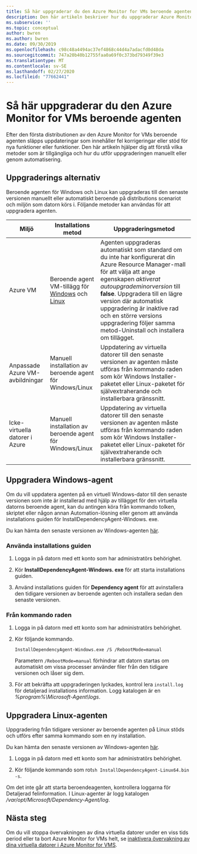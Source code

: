 ```yaml
---
title: Så här uppgraderar du den Azure Monitor for VMs beroende agenten | Microsoft Docs
description: Den här artikeln beskriver hur du uppgraderar Azure Monitor for VMs beroende agent med hjälp av kommando raden, installations guiden och andra metoder.
ms.subservice: ''
ms.topic: conceptual
author: bwren
ms.author: bwren
ms.date: 09/30/2019
ms.openlocfilehash: c98c48a4494ac37ef4868c44d4a7adacfd0d48da
ms.sourcegitcommit: 747a20b40b12755faa0a69f0c373bd79349f39e3
ms.translationtype: MT
ms.contentlocale: sv-SE
ms.lasthandoff: 02/27/2020
ms.locfileid: "77662441"
---
```

# <a name="how-to-upgrade-the-azure-monitor-for-vms-dependency-agent"></a>Så här uppgraderar du den Azure Monitor for VMs beroende agenten

Efter den första distributionen av den Azure Monitor for VMs beroende agenten släpps uppdateringar som innehåller fel korrigeringar eller stöd för nya funktioner eller funktioner.  Den här artikeln hjälper dig att förstå vilka metoder som är tillgängliga och hur du utför uppgraderingen manuellt eller genom automatisering.

## <a name="upgrade-options"></a>Uppgraderings alternativ 

Beroende agenten för Windows och Linux kan uppgraderas till den senaste versionen manuellt eller automatiskt beroende på distributions scenariot och miljön som datorn körs i. Följande metoder kan användas för att uppgradera agenten.

|Miljö |Installations metod |Uppgraderingsmetod |
|------------|--------------------|---------------|
|Azure VM | Beroende agent VM-tillägg för [Windows](../../virtual-machines/extensions/agent-dependency-windows.md) och [Linux](../../virtual-machines/extensions/agent-dependency-linux.md) | Agenten uppgraderas automatiskt som standard om du inte har konfigurerat din Azure Resource Manager-mall för att välja att ange egenskapen *aktiverat autoupgrademinorversion* till **false**. Uppgradera till en lägre version där automatisk uppgradering är inaktive rad och en större versions uppgradering följer samma metod-Uninstall och installera om tillägget. |
| Anpassade Azure VM-avbildningar | Manuell installation av beroende agent för Windows/Linux | Uppdatering av virtuella datorer till den senaste versionen av agenten måste utföras från kommando raden som kör Windows Installer-paketet eller Linux-paketet för självextraherande och installerbara gränssnitt.|
| Icke-virtuella datorer i Azure | Manuell installation av beroende agent för Windows/Linux | Uppdatering av virtuella datorer till den senaste versionen av agenten måste utföras från kommando raden som kör Windows Installer-paketet eller Linux-paketet för självextraherande och installerbara gränssnitt. |

## <a name="upgrade-windows-agent"></a>Uppgradera Windows-agent 

Om du vill uppdatera agenten på en virtuell Windows-dator till den senaste versionen som inte är installerad med hjälp av tillägget för den virtuella datorns beroende agent, kan du antingen köra från kommando tolken, skriptet eller någon annan Automation-lösning eller genom att använda installations guiden för InstallDependencyAgent-Windows. exe.  

Du kan hämta den senaste versionen av Windows-agenten [här](https://aka.ms/dependencyagentwindows).

### <a name="using-the-setup-wizard"></a>Använda installations guiden

1. Logga in på datorn med ett konto som har administratörs behörighet.

2. Kör **InstallDependencyAgent-Windows. exe** för att starta installations guiden.
   
3. Använd installations guiden för **Dependency agent** för att avinstallera den tidigare versionen av beroende agenten och installera sedan den senaste versionen.


### <a name="from-the-command-line"></a>Från kommando raden

1. Logga in på datorn med ett konto som har administratörs behörighet.

2. Kör följande kommando.

    ```dos
    InstallDependencyAgent-Windows.exe /S /RebootMode=manual
    ```

    Parametern `/RebootMode=manual` förhindrar att datorn startas om automatiskt om vissa processer använder filer från den tidigare versionen och låser sig dem. 

3. För att bekräfta att uppgraderingen lyckades, kontrol lera `install.log` för detaljerad installations information. Logg katalogen är en *%program%\Microsoft-Agent\logs*.

## <a name="upgrade-linux-agent"></a>Uppgradera Linux-agenten 

Uppgradering från tidigare versioner av beroende agenten på Linux stöds och utförs efter samma kommando som en ny installation.

Du kan hämta den senaste versionen av Windows-agenten [här](https://aka.ms/dependencyagentlinux).

1. Logga in på datorn med ett konto som har administratörs behörighet.

2. Kör följande kommando som rot`sh InstallDependencyAgent-Linux64.bin -s`. 

Om det inte går att starta beroendeagenten, kontrollera loggarna för Detaljerad felinformation. I Linux-agenter är logg katalogen */var/opt/Microsoft/Dependency-Agent/log*. 

## <a name="next-steps"></a>Nästa steg

Om du vill stoppa övervakningen av dina virtuella datorer under en viss tids period eller ta bort Azure Monitor for VMs helt, se [inaktivera övervakning av dina virtuella datorer i Azure Monitor for VMS](vminsights-optout.md).
